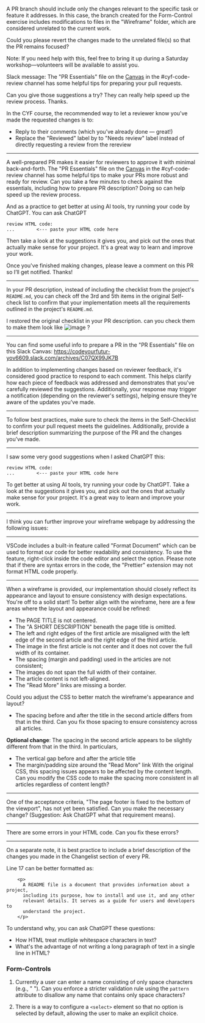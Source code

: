 A PR branch should include only the changes relevant to the specific task or feature it addresses. In this case, the branch created for the Form-Control exercise includes modifications to files in the "Wireframe" folder, which are considered unrelated to the current work.

Could you please revert the changes made to the unrelated file(s) so that the PR remains focused?

Note: If you need help with this, feel free to bring it up during a Saturday workshop—volunteers will be available to assist you.


Slack message:
The "PR Essentials" file on the [Canvas](https://codeyourfutur-yov6609.slack.com/archives/C07QX99JK7B) in the #cyf-code-review channel has some helpful tips for preparing your pull requests.

Can you give those suggestions a try? They can really help speed up the review process. Thanks.


In the CYF course, the recommended way to let a reviewer know you've made the requested changes is to:
  - Reply to their comments (which you’ve already done — great!)
  - Replace the "Reviewed" label by to "Needs review" label instead of directly requesting a review from the rereview

---

A well-prepared PR makes it easier for reviewers to approve it with minimal back-and-forth.
The "PR Essentials" file on the [Canvas](https://codeyourfutur-yov6609.slack.com/archives/C07QX99JK7B) in the #cyf-code-review channel has some helpful tips to make your PRs more robust and ready for review.
Can you take a few minutes to check against the essentials, including how to prepare PR description? Doing so can help speed up the review process.

And as a practice to get better at using AI tools, try running your code by ChatGPT. You can ask ChatGPT
```
review HTML code:
...        <--- paste your HTML code here
```

Then take a look at the suggestions it gives you, and pick out the ones that actually make sense for your project. It's a great way to learn and improve your work.

Once you've finished making changes, please leave a comment on this PR so I’ll get notified. Thanks!

---

In your PR description, instead of including the checklist from the project's `README.md`, you can check off the 3rd and 5th items in the original Self-check list to confirm that your implementation meets all the requirements outlined in the project's `README.md`.

I restored the original checklist in your PR description. can you check them to make them look like
![image](https://github.com/user-attachments/assets/6f85e6c5-4dd7-49aa-a9fc-e17a9dc2189d)
?

---

You can find some useful info to prepare a PR in the "PR Essentials" file on this Slack Canvas:
https://codeyourfutur-yov6609.slack.com/archives/C07QX99JK7B

In addition to implementing changes based on reviewer feedback, it's considered good practice to respond to each comment. This helps clarify how each piece of feedback was addressed and demonstrates that you've carefully reviewed the suggestions. Additionally, your response may trigger a notification (depending on the reviewer's settings), helping ensure they’re aware of the updates you’ve made.


---

To follow best practices, make sure to check the items in the Self-Checklist to confirm your pull request meets the guidelines. Additionally, provide a brief description summarizing the purpose of the PR and the changes you’ve made.


---

I saw some very good suggestions when I asked ChatGPT this:
```
review HTML code:
...        <--- paste your HTML code here
```

To get better at using AI tools, try running your code by ChatGPT. Take a look at the suggestions it gives you, and pick out the ones that actually make sense for your project. It's a great way to learn and improve your work.

---

I think you can further improve your wireframe webpage by addressing the following issues:

---

VSCode includes a built-in feature called "Format Document" which can be used to format our code for better readability and consistency.
To use the feature, right-click inside the code editor and select the option.
Please note that if there are syntax errors in the code, the "Prettier" extension may not format HTML code properly.

---
When a wireframe is provided, our implementation should closely reflect its appearance and layout to ensure consistency with design expectations. You're off to a solid start! To better align with the wireframe, here are a few areas where the layout and appearance could be refined:
  - The PAGE TITLE is not centered.
  - The "A SHORT DESCRIPTION" beneath the page title is omitted.
  - The left and right edges of the first article are misaligned with the left edge of the second article and the right edge of the third article.
  - The image in the first article is not center and it does not cover the full width of its container.
  - The spacing (margin and padding) used in the articles are not consistent; 
  - The images do not span the full width of their container.
  - The article content is not left-aligned.
  - The "Read More" links are missing a border.

Could you adjust the CSS to better match the wireframe's appearance and layout?

  - The spacing before and after the title in the second article differs from that in the third. Can you fix those spacing to ensure consistency across all articles.


**Optional change**: 
The spacing in the second article appears to be slightly different from that in the third. In particulars,
  - The vertical gap before and after the article title
  - The margin/padding size around the "Read More" link
With the original CSS, this spacing issues appears to be affected by the content length. Can you modify the CSS code to make the spacing more consistent in all articles regardless of content length?



--- 
One of the acceptance criteria, "The page footer is fixed to the bottom of the viewport", has not yet been satisfied. Can you make the necessary change? (Suggestion: Ask ChatGPT what that requirement means).

---

There are some errors in your HTML code. Can you fix these errors?

--- 

On a separate note, it is best practice to include a brief description of the changes you made in the Changelist section of every PR.




Line 17 can be better formatted as:
```
    <p>
      A README file is a document that provides information about a project,
      including its purpose, how to install and use it, and any other
      relevant details. It serves as a guide for users and developers to
      understand the project.
    </p>
```

To understand why, you can ask ChatGPT these questions:
- How HTML treat mutliple whitespace characters in text?
- What's the advantage of not writing a long paragraph of text in a single line in HTML?



### Form-Controls
1. Currently a user can enter a name consisting of only space characters (e.g., " "). Can you enforce a stricter validation rule using the `pattern` attribute to disallow any name that contains only space characters?

2. There is a way to configure a `<select>` element so that no option is selected by default, allowing the user to make an explicit choice.

